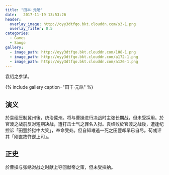 ```yaml
---
title: "田丰·元皓"
date:   2017-11-19 13:53:26
header:
  overlay_image: http://oyy3dtfqo.bkt.clouddn.com/s3-1.png
  overlay_filter: 0.5
categories:
  - Games
  - Sango
gallery:
  - image_path: http://oyy3dtfqo.bkt.clouddn.com/108-1.png
  - image_path: http://oyy3dtfqo.bkt.clouddn.com/a172-1.png
  - image_path: http://oyy3dtfqo.bkt.clouddn.com/a126-1.png
---
```


袁绍之参谋。

{% include gallery caption="田丰·元皓" %}

## 演义

於袁绍压制冀州後，统治冀州。将与曹操进行决战时主张长期战，但未受採用。於官渡之战前反对短期决战，遭打击士气之罪名入狱。袁绍败於官渡之战後，遭逢纪控诉「田豐於狱中大笑」，奉命受处。但自知难逃一死之田豐却早已自尽。荀彧评其「刚直故忤逆上司」。

## 正史

於曹操与张绣对战之时献上夺回献帝之策，但未受採纳。